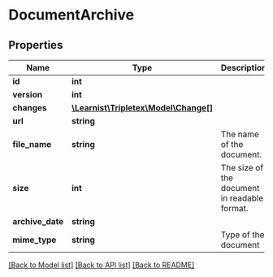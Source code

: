 # DocumentArchive

## Properties
Name | Type | Description | Notes
------------ | ------------- | ------------- | -------------
**id** | **int** |  | [optional] 
**version** | **int** |  | [optional] 
**changes** | [**\Learnist\Tripletex\Model\Change[]**](Change.md) |  | [optional] 
**url** | **string** |  | [optional] 
**file_name** | **string** | The name of the document. | 
**size** | **int** | The size of the document in readable format. | [optional] 
**archive_date** | **string** |  | [optional] 
**mime_type** | **string** | Type of the document | 

[[Back to Model list]](../../README.md#documentation-for-models) [[Back to API list]](../../README.md#documentation-for-api-endpoints) [[Back to README]](../../README.md)


